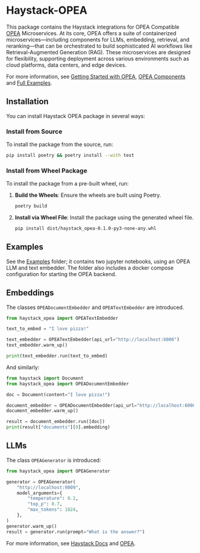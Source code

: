# Haystack-OPEA

This package contains the Haystack integrations for OPEA Compatible [OPEA](https://opea.dev/) Microservices. At its core, OPEA offers a suite of containerized microservices—including components for LLMs, embedding, retrieval, and reranking—that can be orchestrated to build sophisticated AI workflows like Retrieval-Augmented Generation (RAG). These microservices are designed for flexibility, supporting deployment across various environments such as cloud platforms, data centers, and edge devices.​

For more information, see [Getting Started with OPEA](https://opea-project.github.io/latest/getting-started/README.html), [OPEA Components](https://github.com/opea-project/GenAIComps) and [Full Examples](https://github.com/opea-project/GenAIExamples).

## Installation

You can install Haystack OPEA package in several ways:

### Install from Source

To install the package from the source, run:

```bash
pip install poetry && poetry install --with test
```

### Install from Wheel Package

To install the package from a pre-built wheel, run:

1. **Build the Wheels**: Ensure the wheels are built using Poetry.
    ```bash
    poetry build
    ```
2. **Install via Wheel File**: Install the package using the generated wheel file.
    ```bash
    pip install dist/haystack_opea-0.1.0-py3-none-any.whl
    ```

## Examples

See the [Examples](./samples/) folder; it contains two jupyter notebooks, using an OPEA LLM and text embedder. The folder also includes a docker compose configuration for starting the OPEA backend.

## Embeddings

The classes `OPEADocumentEmbedder` and `OPEATextEmbedder` are introduced.

```python
from haystack_opea import OPEATextEmbedder

text_to_embed = "I love pizza!"

text_embedder = OPEATextEmbedder(api_url="http://localhost:6006")
text_embedder.warm_up()

print(text_embedder.run(text_to_embed)
```

And similarly:

```python
from haystack import Document
from haystack_opea import OPEADocumentEmbedder

doc = Document(content="I love pizza!")

document_embedder = OPEADocumentEmbedder(api_url="http://localhost:6006")
document_embedder.warm_up()

result = document_embedder.run([doc])
print(result["documents"][0].embedding)
```

## LLMs

The class `OPEAGenerator` is introduced:

```python
from haystack_opea import OPEAGenerator

generator = OPEAGenerator(
    "http://localhost:9009",
    model_arguments={
        "temperature": 0.2,
        "top_p": 0.7,
        "max_tokens": 1024,
    },
)
generator.warm_up()
result = generator.run(prompt="What is the answer?")
```

For more information, see [Haystack Docs](https://docs.haystack.deepset.ai/docs/intro) and [OPEA](https://opea.dev).
